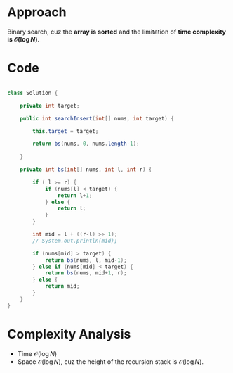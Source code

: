 # Approach

Binary search, cuz the **array is sorted** and the limitation of **time complexity is $\mathcal{O}(\log{N})$**.

# Code

```java

class Solution {

    private int target;

    public int searchInsert(int[] nums, int target) {

        this.target = target;

        return bs(nums, 0, nums.length-1);
        
    }

    private int bs(int[] nums, int l, int r) {

        if ( l >= r) {
            if (nums[l] < target) {
                return l+1;
            } else {
                return l;
            }
        }

        int mid = l + ((r-l) >> 1);
        // System.out.println(mid);

        if (nums[mid] > target) {
            return bs(nums, l, mid-1);
        } else if (nums[mid] < target) {
            return bs(nums, mid+1, r);
        } else {
            return mid;
        }
    }
}

```

# Complexity Analysis
- Time $\mathcal{O}(\log{N})$
- Space $\mathcal{O}(\log{N})$, cuz the height of the recursion stack is $\mathcal{O}(\log{N})$.